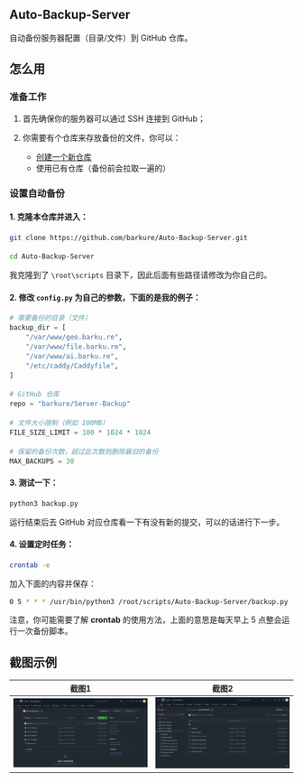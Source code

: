 ## Auto-Backup-Server
自动备份服务器配置（目录/文件）到 GitHub 仓库。

## 怎么用
### 准备工作
1. 首先确保你的服务器可以通过 SSH 连接到 GitHub；

2. 你需要有个仓库来存放备份的文件，你可以：
    - [创建一个新仓库](https://repo.new)
    - 使用已有仓库（备份前会拉取一遍的）

### 设置自动备份
#### 1. 克隆本仓库并进入：

```bash
git clone https://github.com/barkure/Auto-Backup-Server.git

cd Auto-Backup-Server
```

我克隆到了 `\root\scripts` 目录下，因此后面有些路径请修改为你自己的。

#### 2. 修改 `config.py` 为自己的参数，下面的是我的例子：

```python
# 需要备份的目录（文件）
backup_dir = [
    "/var/www/geo.barku.re",
    "/var/www/file.barku.re",
    "/var/www/ai.barku.re",
    "/etc/caddy/Caddyfile",
]

# GitHub 仓库
repo = "barkure/Server-Backup"

# 文件大小限制（例如 100MB）
FILE_SIZE_LIMIT = 100 * 1024 * 1024

# 保留的备份次数，超过此次数则删除最旧的备份
MAX_BACKUPS = 30
```

#### 3. 测试一下：

```python
python3 backup.py
```
运行结束后去 GitHub 对应仓库看一下有没有新的提交，可以的话进行下一步。

#### 4. 设置定时任务：

```bash
crontab -e
```

加入下面的内容并保存：

```bash
0 5 * * * /usr/bin/python3 /root/scripts/Auto-Backup-Server/backup.py
```

注意，你可能需要了解 **crontab** 的使用方法，上面的意思是每天早上 5 点整会运行一次备份脚本。

## 截图示例
|截图1|截图2|
|:---:|:---:|
|![](./screenshots/1.png)|![](./screenshots/2.png)|